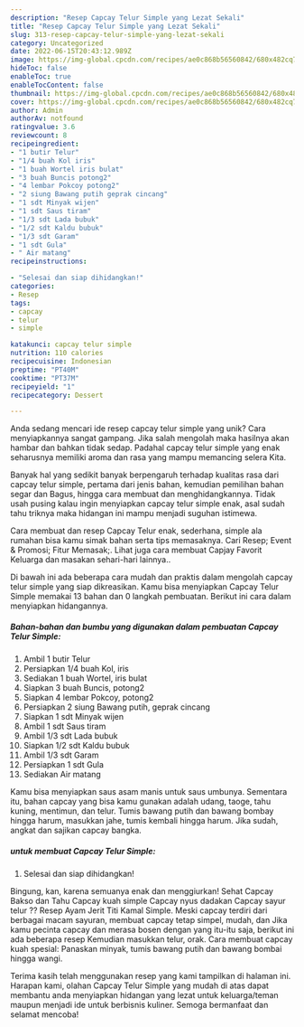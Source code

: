 ```yaml
---
description: "Resep Capcay Telur Simple yang Lezat Sekali"
title: "Resep Capcay Telur Simple yang Lezat Sekali"
slug: 313-resep-capcay-telur-simple-yang-lezat-sekali
category: Uncategorized
date: 2022-06-15T20:43:12.989Z
image: https://img-global.cpcdn.com/recipes/ae0c868b56560842/680x482cq70/capcay-telur-simple-foto-resep-utama.jpg
hideToc: false
enableToc: true
enableTocContent: false
thumbnail: https://img-global.cpcdn.com/recipes/ae0c868b56560842/680x482cq70/capcay-telur-simple-foto-resep-utama.jpg
cover: https://img-global.cpcdn.com/recipes/ae0c868b56560842/680x482cq70/capcay-telur-simple-foto-resep-utama.jpg
author: Admin
authorAv: notfound
ratingvalue: 3.6
reviewcount: 8
recipeingredient:
- "1 butir Telur"
- "1/4 buah Kol iris"
- "1 buah Wortel iris bulat"
- "3 buah Buncis potong2"
- "4 lembar Pokcoy potong2"
- "2 siung Bawang putih geprak cincang"
- "1 sdt Minyak wijen"
- "1 sdt Saus tiram"
- "1/3 sdt Lada bubuk"
- "1/2 sdt Kaldu bubuk"
- "1/3 sdt Garam"
- "1 sdt Gula"
- " Air matang"
recipeinstructions:

- "Selesai dan siap dihidangkan!"
categories:
- Resep
tags:
- capcay
- telur
- simple

katakunci: capcay telur simple 
nutrition: 110 calories
recipecuisine: Indonesian
preptime: "PT40M"
cooktime: "PT37M"
recipeyield: "1"
recipecategory: Dessert

---
```





Anda sedang mencari ide resep capcay telur simple yang unik? Cara menyiapkannya sangat gampang. Jika salah mengolah maka hasilnya akan hambar dan bahkan tidak sedap. Padahal capcay telur simple yang enak seharusnya memiliki aroma dan rasa yang mampu memancing selera Kita.





Banyak hal yang sedikit banyak berpengaruh terhadap kualitas rasa dari capcay telur simple, pertama dari jenis bahan, kemudian pemilihan bahan segar dan Bagus, hingga cara membuat dan menghidangkannya. Tidak usah pusing kalau ingin menyiapkan capcay telur simple enak,      asal sudah tahu triknya maka hidangan ini mampu menjadi suguhan istimewa.














Cara membuat dan resep Capcay Telur enak, sederhana, simple ala rumahan bisa kamu simak bahan serta tips memasaknya. Cari Resep; Event &amp; Promosi; Fitur Memasak;. Lihat juga cara membuat Capjay Favorit Keluarga dan masakan sehari-hari lainnya..






Di bawah ini ada beberapa cara mudah dan praktis dalam mengolah capcay telur simple yang siap dikreasikan. Kamu bisa menyiapkan Capcay Telur Simple memakai 13 bahan dan 0 langkah pembuatan. Berikut ini cara dalam menyiapkan hidangannya.

<!--inarticleads1-->

##### Bahan-bahan dan bumbu yang digunakan dalam pembuatan Capcay Telur Simple:

1. Ambil 1 butir Telur
1. Persiapkan 1/4 buah Kol, iris
1. Sediakan 1 buah Wortel, iris bulat
1. Siapkan 3 buah Buncis, potong2
1. Siapkan 4 lembar Pokcoy, potong2
1. Persiapkan 2 siung Bawang putih, geprak cincang
1. Siapkan 1 sdt Minyak wijen
1. Ambil 1 sdt Saus tiram
1. Ambil 1/3 sdt Lada bubuk
1. Siapkan 1/2 sdt Kaldu bubuk
1. Ambil 1/3 sdt Garam
1. Persiapkan 1 sdt Gula
1. Sediakan  Air matang


Kamu bisa menyiapkan saus asam manis untuk saus umbunya. Sementara itu, bahan capcay yang bisa kamu gunakan adalah udang, taoge, tahu kuning, mentimun, dan telur. Tumis bawang putih dan bawang bombay hingga harum, masukkan jahe, tumis kembali hingga harum. Jika sudah, angkat dan sajikan capcay bangka. 

<!--inarticleads2-->

#####  untuk membuat Capcay Telur Simple:


1. Selesai dan siap dihidangkan!

Bingung, kan, karena semuanya enak dan menggiurkan! Sehat Capcay Bakso dan Tahu Capcay kuah simple Capcay nyus dadakan Capcay sayur telur ?? Resep Ayam Jerit Titi Kamal Simple. Meski capcay terdiri dari berbagai macam sayuran, membuat capcay tetap simpel, mudah, dan Jika kamu pecinta capcay dan merasa bosen dengan yang itu-itu saja, berikut ini ada beberapa resep Kemudian masukkan telur, orak. Cara membuat capcay kuah spesial: Panaskan minyak, tumis bawang putih dan bawang bombai hingga wangi. 

Terima kasih telah menggunakan resep yang kami tampilkan di halaman ini. Harapan kami, olahan Capcay Telur Simple yang mudah di atas dapat membantu anda menyiapkan hidangan yang lezat untuk keluarga/teman maupun menjadi ide untuk berbisnis kuliner. Semoga bermanfaat dan selamat mencoba!

